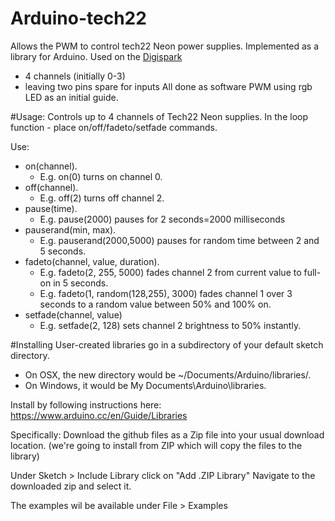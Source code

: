 Arduino-tech22
==============

Allows the PWM to control tech22 Neon power supplies.
Implemented as a library for Arduino.
Used on the [Digispark](http://digistump.com/wiki/digispark)

* 4 channels (initially 0-3)
* leaving two pins spare for inputs
All done as software PWM using rgb LED as an initial guide.

#Usage:
Controls up to 4 channels of Tech22 Neon supplies.
In the loop function - place on/off/fadeto/setfade commands.

Use:
* on(channel). 
   * E.g. on(0) turns on channel 0.
* off(channel). 
   * E.g. off(2) turns off channel 2.
* pause(time). 
   * E.g. pause(2000) pauses for 2 seconds=2000 milliseconds
* pauserand(min, max). 
   * E.g. pauserand(2000,5000) pauses for random time between 2 and 5 seconds.
* fadeto(channel, value, duration). 
   * E.g. fadeto(2, 255, 5000) fades channel 2 from current value to full-on in 5 seconds.
   * E.g. fadeto(1, random(128,255), 3000) fades channel 1 over 3 seconds to a 
          random value between 50% and 100% on.
* setfade(channel, value)
   * E.g. setfade(2, 128) sets channel 2 brightness to 50% instantly.

#Installing
User-created libraries go in a subdirectory of your default sketch directory.
* On OSX, the new directory would be ~/Documents/Arduino/libraries/.
* On Windows, it would be My Documents\Arduino\libraries\.

Install by following instructions here:
https://www.arduino.cc/en/Guide/Libraries

Specifically:
Download the github files as a Zip file into your usual download location.
(we're going to install from ZIP which will copy the files to the library)

Under Sketch > Include Library click on "Add .ZIP Library"
Navigate to the downloaded zip and select it.

The examples wil be available under File > Examples
